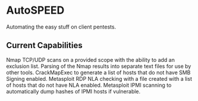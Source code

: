 # AutoSPEED
Automating the easy stuff on client pentests.

## Current Capabilities
Nmap TCP/UDP scans on a provided scope with the ability to add an exclusion list.
Parsing of the Nmap results into separate text files for use by other tools.
CrackMapExec to generate a list of hosts that do not have SMB Signing enabled.
Metasploit RDP NLA checking with a file created with a list of hosts that do not have NLA enabled.
Metasploit IPMI scanning to automatically dump hashes of IPMI hosts if vulnerable.
